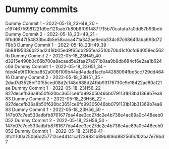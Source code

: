# Dummy commits

Dummy Commit 1 - 2022-05-18_23H49_20 - e197467f6981221d9ef121bab7b80b6f091487f715b70cafafa7a0dd57b93bdb
Dummy Commit 2 - 2022-05-18_23H49_21 - 6fbd0847f54833bc4b5e58caca471a342ae6eda334c87c68643aba693d7278b3
Dummy Commit 1 - 2022-05-18_23H49_39 - 6b88195336b22ad2418b05ed9f65db295fea3510b70b41cf0cfd94058ed562fb
Dummy Commit 2 - 2022-05-18_23H49_40 - d3215e490b0c66b700a8acaed5e2faa27a971b0aa9b8db684cf6e2aa1b624c0d
Dummy Commit 1 - 2022-05-18_23H51_34 - fded4e9f010cba852a006f109b44ad4adad1acfe44288094fbd5cc729dd46416
Dummy Commit 2 - 2022-05-18_23H51_35 - 2dad7d3528ef10f55ced08d2c148d688d24fbb93176730e9e18422ac80af21ee
Dummy Commit 1 - 2022-05-18_23H56_22 - 827decefb36a8b50f620bc3651ce6fd99305046bb0791131b13b31369b7ea883
Dummy Commit 2 - 2022-05-18_23H56_22 - 827decefb36a8b50f620bc3651ce6fd99305046bb0791131b13b31369b7ea883
Dummy Commit 1 - 2022-05-18_23H56_50 - 147b07c7ee533adbfb8761677da44ee3cc27dc2e4b738e4ac89a0c448eeb0052
Dummy Commit 2 - 2022-05-18_23H56_50 - 147b07c7ee533adbfb8761677da44ee3cc27dc2e4b738e4ac89a0c448eeb0052
Dummy Commit 1 - 2022-05-18_23H59_41 - 3fc11100a250b6d257712ce44141ca1239831b89b806d882560c102ba7e79bd7
